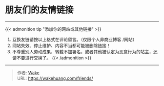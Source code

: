 # 朋友们的友情链接


---

{{< admonition tip "添加你的网站或其他链接" >}}
1. 互换友链请按以上格式在评论留言。（仅限个人非商业博客 /网站）
2. 网站失效、停止维护、内容不当都可能被删除链接！
3. 不尊重别人劳动成果，转载不加署名，或者其他被认定为恶意行为的站主，还请不要进行交换了。
{{< /admonition >}}


---

> 作者: [Wake](https://wakehuang.com/about)  
> URL: https://wakehuang.com/friends/  

